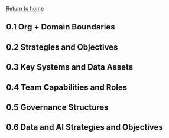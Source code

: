 [Return to home](README.md)

## 0.1 Org + Domain Boundaries

## 0.2 Strategies and Objectives

## 0.3 Key Systems and Data Assets

## 0.4 Team Capabilities and Roles

## 0.5 Governance Structures

## 0.6 Data and AI Strategies and Objectives
